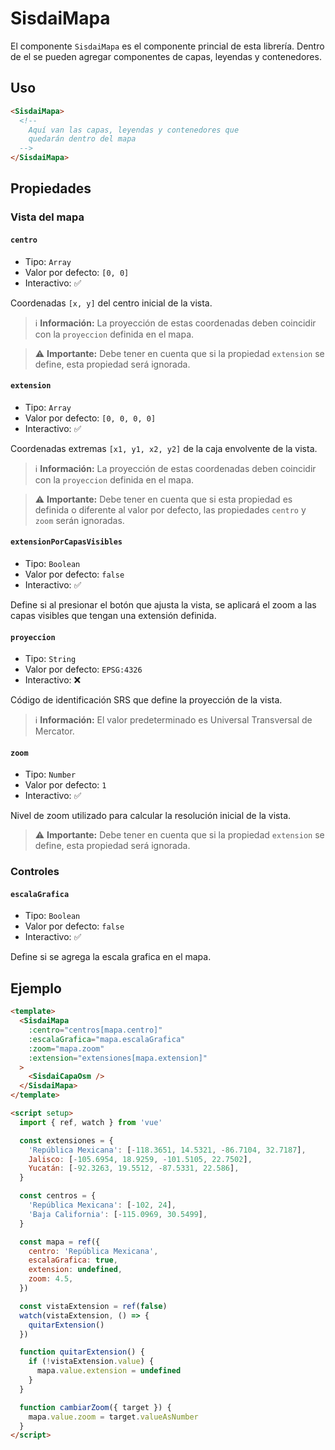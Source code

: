 # SisdaiMapa

El componente `SisdaiMapa` es el componente princial de esta librería. Dentro de el se pueden agregar componentes de capas, leyendas y contenedores.

## Uso

```html
<SisdaiMapa>
  <!-- 
    Aquí van las capas, leyendas y contenedores que
    quedarán dentro del mapa 
  -->
</SisdaiMapa>
```

## Propiedades

### Vista del mapa

#### `centro`

- Tipo: `Array`
- Valor por defecto: `[0, 0]`
- Interactivo: ✅

Coordenadas `[x, y]` del centro inicial de la vista.

> ℹ️ **Información:** La proyección de estas coordenadas deben coincidir con la `proyeccion` definida en el mapa.

> ⚠️ **Importante:** Debe tener en cuenta que si la propiedad `extension` se define, esta propiedad será ignorada.

#### `extension`

- Tipo: `Array`
- Valor por defecto: `[0, 0, 0, 0]`
- Interactivo: ✅

Coordenadas extremas `[x1, y1, x2, y2]` de la caja envolvente de la vista.

> ℹ️ **Información:** La proyección de estas coordenadas deben coincidir con la `proyeccion` definida en el mapa.

> ⚠️ **Importante:** Debe tener en cuenta que si esta propiedad es definida o diferente al valor por defecto, las propiedades `centro` y `zoom` serán ignoradas.

#### `extensionPorCapasVisibles`

- Tipo: `Boolean`
- Valor por defecto: `false`
- Interactivo: ✅

Define si al presionar el botón que ajusta la vista, se aplicará el zoom a las capas visibles que tengan una extensión definida.

#### `proyeccion`

- Tipo: `String`
- Valor por defecto: `EPSG:4326`
- Interactivo: ❌

Código de identificación SRS que define la proyección de la vista.

> ℹ️ **Información:** El valor predeterminado es Universal Transversal de Mercator.

#### `zoom`

- Tipo: `Number`
- Valor por defecto: `1`
- Interactivo: ✅

Nivel de zoom utilizado para calcular la resolución inicial de la vista.

> ⚠️ **Importante:** Debe tener en cuenta que si la propiedad `extension` se define, esta propiedad será ignorada.

### Controles

#### `escalaGrafica`

- Tipo: `Boolean`
- Valor por defecto: `false`
- Interactivo: ✅

Define si se agrega la escala grafica en el mapa.

## Ejemplo

<mapa-PropiedadesInteractivas />

```html
<template>
  <SisdaiMapa
    :centro="centros[mapa.centro]"
    :escalaGrafica="mapa.escalaGrafica"
    :zoom="mapa.zoom"
    :extension="extensiones[mapa.extension]"
  >
    <SisdaiCapaOsm />
  </SisdaiMapa>
</template>

<script setup>
  import { ref, watch } from 'vue'

  const extensiones = {
    'República Mexicana': [-118.3651, 14.5321, -86.7104, 32.7187],
    Jalisco: [-105.6954, 18.9259, -101.5105, 22.7502],
    Yucatán: [-92.3263, 19.5512, -87.5331, 22.586],
  }

  const centros = {
    'República Mexicana': [-102, 24],
    'Baja California': [-115.0969, 30.5499],
  }

  const mapa = ref({
    centro: 'República Mexicana',
    escalaGrafica: true,
    extension: undefined,
    zoom: 4.5,
  })

  const vistaExtension = ref(false)
  watch(vistaExtension, () => {
    quitarExtension()
  })

  function quitarExtension() {
    if (!vistaExtension.value) {
      mapa.value.extension = undefined
    }
  }

  function cambiarZoom({ target }) {
    mapa.value.zoom = target.valueAsNumber
  }
</script>
```
